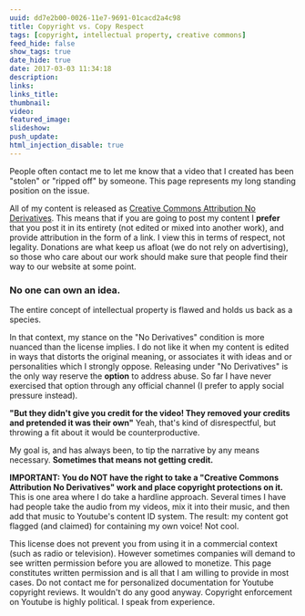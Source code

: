 ```yaml
---
uuid: dd7e2b00-0026-11e7-9691-01cacd2a4c98
title: Copyright vs. Copy Respect
tags: [copyright, intellectual property, creative commons]
feed_hide: false
show_tags: true
date_hide: true
date: 2017-03-03 11:34:18
description: 
links:
links_title:
thumbnail:
video:
featured_image:
slideshow:
push_update:
html_injection_disable: true
---
```

People often contact me to let me know that a video that I created has been "stolen" or "ripped off" by someone. This page represents my long standing position on the issue.

All of my content is released as [Creative Commons Attribution No Derivatives](https://creativecommons.org/licenses/by-nd/2.0/). This means that if you are going to post my content I **prefer** that you post it in its entirety (not edited or mixed into another work), and provide attribution in the form of a link. I view this in terms of respect, not legality. Donations are what keep us afloat (we do not rely on advertising), so those who care about our work should make sure that people find their way to our website at some point.

### No one can own an idea.
The entire concept of intellectual property is flawed and holds us back as a species.

In that context, my stance on the "No Derivatives" condition is more nuanced than the license implies. I do not like it when my content is edited in ways that distorts the original meaning, or associates it with ideas and or personalities which I strongly oppose. Releasing under "No Derivatives" is the only way reserve the **option** to address abuse. So far I have never exercised that option through any official channel (I prefer to apply social pressure instead).

**"But they didn't give you credit for the video! They removed your credits and pretended it was their own"** Yeah, that's kind of disrespectful, but throwing a fit about it would be counterproductive.
 
My goal is, and has always been, to tip the narrative by any means necessary. **Sometimes that means not getting credit.**

**IMPORTANT: You do NOT have the right to take a "Creative Commons Attribution No Derivatives" work and place copyright protections on it.** This is one area where I do take a hardline approach. Several times I have had people take the audio from my videos, mix it into their music, and then add that music to Youtube's content ID system. The result: my content got flagged (and claimed) for containing my own voice! Not cool.

This license does not prevent you from using it in a commercial context (such as radio or television). However sometimes companies will demand to see written permission before you are allowed to monetize. This page constitutes written permission and is all that I am willing to provide in most cases. Do not contact me for personalized documentation for Youtube copyright reviews. It wouldn't do any good anyway. Copyright enforcement on Youtube is highly political. I speak from experience.



